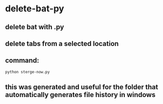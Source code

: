 # delete-bat-py
## delete bat with .py

## delete tabs from a selected location
## command:
````
python sterge-now.py

````


## this was generated and useful for the folder that automatically generates file history in windows
